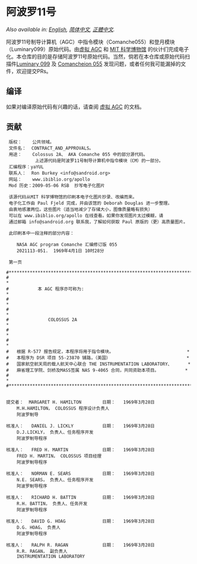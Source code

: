 阿波罗11号
=========

*Also available in: [English](README.md), [简体中文](README.zh_cn.md), [正體中文](README.zh_tw.md).*

阿波罗11号制导计算机（AGC）中指令模块（Comanche055）和登月模块（Luminary099）原始代码。由[虚拟 AGC](http://www.ibiblio.org/apollo/) 和 [MIT 科学博物馆](http://web.mit.edu/museum/) 的伙计们完成电子化。本仓库的目的是存储阿波罗11号原始代码。当然，倘若在本仓库或原始代码扫描件[Luminary 099](http://www.ibiblio.org/apollo/ScansForConversion/Luminary099/) 及 [Comancheion 055](http://www.ibiblio.org/apollo/ScansForConversion/Comanche055/) 发现问题，或者任何我可能漏掉的文件，欢迎提交PRs。

## 编译

如果对编译原始代码有兴趣的话，请查阅 [虚拟 AGC](https://github.com/rburkey2005/virtualagc) 的文档。

## 贡献

     版权：    公共领域。
     文件名：  CONTRACT_AND_APPROVALS。
     用途：    Colossus 2A、 AKA Comanche 055 中的部分源代码。
               上述源代码是阿波罗11号制导计算机中指令模块（CM）的一部分。
     汇编程序：yaYUL
     联系人：  Ron Burkey <info@sandroid.org>
     网站：    www.ibiblio.org/apollo
     Mod 历史：2009-05-06 RSB  抄写电子化图片

     该源代码从MIT 科学博物馆的印刷本电子化图片抄录、改编而来。
     电子化工作由 Paul Fjeld 完成，并由该馆的 Deborah Douglas 进一步整理。
     由衷地感激两位。这些图片（适当地减少了存储大小，图像质量略有损失）
     可以在 www.ibiblio.org/apollo 在线查看。如果你发现图片太过模糊，请
     通过邮箱 info@sandroid.org 联系我，了解如何获取 Paul 原版的（更）高质量图片。

     此印刷本中一段注释的部分内容：

        NASA AGC program Comanche 汇编修订版 055
        2021113-051.  1969年4月1日 10时28分

     第一页

    #************************************************************************
    #                                                                       *
    #           本 AGC 程序亦可称为:                                         *
    #                                                                       *
    #                                                                       *
    #               COLOSSUS 2A                                             *
    #                                                                       *
    #                                                                       *
    #   根据 R-577 报告规定，本程序将用于指令模块。                            *
    #   本程序为 DSR 项目 55-23870 铺路，（美国）                             *
    #   国家航空航天局的载人航天中心联合 THE INSTRUMENTATION LABORATORY、      *
    #   麻省理工学院、剑桥及MASS签属 NAS 9-4065 合同，共同资助本项目。          *
    #                                                                       *
    #************************************************************************


    提交者：  MARGARET H. HAMILTON        日期：   1969年3月28日
        M.H.HAMILTON， COLOSSUS 程序设计负责人
        阿波罗制导

    核准人：   DANIEL J. LICKLY           日期：   1969年3月28日
        D.J.LICKLY， 负责人、任务程序开发
        阿波罗制导程序

    核准人：   FRED H. MARTIN             日期：   1969年3月28日
        FRED H. MARTIN， COLOSSUS 项目经理
        阿波罗制导程序

    核准人：   NORMAN E. SEARS            日期：   1969年3月28日
        N.E. SEARS， 负责人、任务程序开发
        阿波罗制导程序

    核准人：   RICHARD H. BATTIN          日期：   1969年3月28日
        R.H. BATTIN， 负责人、任务开发
        阿波罗制导程序

    核准人：   DAVID G. HOAG              日期：   1969年3月28日
        D.G. HOAG， 负责人
        阿波罗制导程序

    核准人：   RALPH R. RAGAN             日期：   1969年3月28日
        R.R. RAGAN， 副负责人
        INSTRUMENTATION LABORATORY
